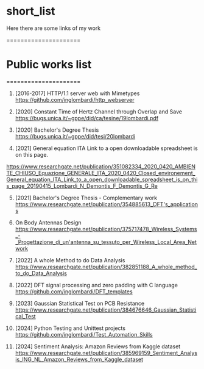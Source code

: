 # short_list
Here there are some links of my work


=====================
# Public works list #
=====================


1) [2016-2017] HTTP/1.1 server web with Mimetypes
https://github.com/inglombardi/http_webserver

2) [2020] Constant Time of Hertz Channel through Overlap and Save
https://bugs.unica.it/~gppe/did/ca/tesine/19lombardi.pdf


3) [2020] Bachelor's Degree Thesis
https://bugs.unica.it/~gppe/did/tesi/20lombardi

4) [2021] General equation ITA Link to a open downloadable spreadsheet is on this page.

https://www.researchgate.net/publication/351082334_2020_0420_AMBIENTE_CHIUSO_Equazione_GENERALE_ITA_2020_0420_Closed_environement_General_equation_ITA_Link_to_a_open_downloadable_spreadsheet_is_on_this_page_20190415_Lombardi_N_Demontis_F_Demontis_G_Re


5) [2021] Bachelor's Degree Thesis - Complementary work
https://www.researchgate.net/publication/354885613_DFT's_applications


6) On Body Antennas Design
https://www.researchgate.net/publication/375717478_Wireless_Systems_-_Progettazione_di_un'antenna_su_tessuto_per_Wireless_Local_Area_Network


7) [2022] A whole Method to do Data Analysis
https://www.researchgate.net/publication/382851188_A_whole_method_to_do_Data_Analysis

8) [2022] DFT signal processing and zero padding with C language
https://github.com/inglombardi/DFT_templates

9) [2023] Gaussian Statistical Test on PCB Resistance
https://www.researchgate.net/publication/384676646_Gaussian_Statistical_Test

10) [2024] Python Testing and Unittest projects
https://github.com/inglombardi/Test_Automation_Skills


11) [2024] Sentiment Analysis: Amazon Reviews from Kaggle dataset
https://www.researchgate.net/publication/385969159_Sentiment_Analysis_ING_NL_Amazon_Reviews_from_Kaggle_dataset

